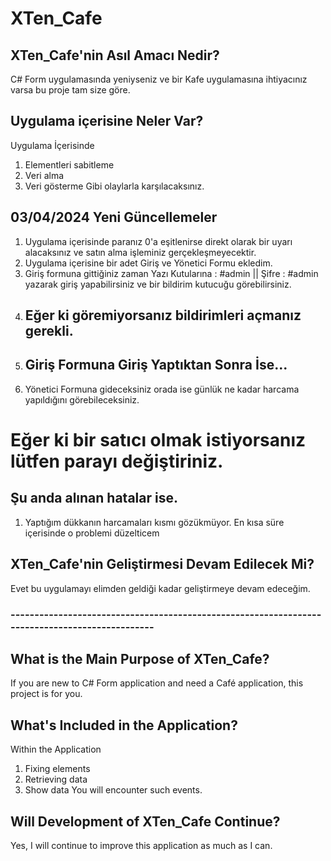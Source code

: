 # XTen_Cafe

## XTen_Cafe'nin Asıl Amacı Nedir?
C# Form uygulamasında yeniyseniz ve bir Kafe uygulamasına ihtiyacınız varsa bu proje tam size göre.

## Uygulama içerisine Neler Var?
Uygulama İçerisinde 
1. Elementleri sabitleme
2. Veri alma
3. Veri gösterme
Gibi olaylarla karşılacaksınız.

## 03/04/2024 Yeni Güncellemeler
1. Uygulama içerisinde paranız 0'a eşitlenirse direkt olarak bir uyarı alacaksınız ve satın alma işleminiz gerçekleşmeyecektir.
2. Uygulama içerisine bir adet Giriş ve Yönetici Formu ekledim.
3. Giriş formuna gittiğiniz zaman Yazı Kutularına : #admin ||  Şifre : #admin yazarak giriş yapabilirsiniz ve bir bildirim kutucuğu görebilirsiniz.
4. ## Eğer ki göremiyorsanız bildirimleri açmanız gerekli.
5. ## Giriş Formuna Giriş Yaptıktan Sonra İse...
6. Yönetici Formuna gideceksiniz orada ise günlük ne kadar harcama yapıldığını görebileceksiniz.

# Eğer ki bir satıcı olmak istiyorsanız lütfen parayı değiştiriniz.

## Şu anda alınan hatalar ise.
1. Yaptığım dükkanın harcamaları kısmı gözükmüyor. En kısa süre içerisinde o problemi düzelticem


## XTen_Cafe'nin Geliştirmesi Devam Edilecek Mi?
Evet bu uygulamayı elimden geldiği kadar geliştirmeye devam edeceğim.

### ----------------------------------------------------------------------------------------------- ###

## What is the Main Purpose of XTen_Cafe?
If you are new to C# Form application and need a Café application, this project is for you.

## What's Included in the Application?
Within the Application
1. Fixing elements
2. Retrieving data
3. Show data
You will encounter such events.

## Will Development of XTen_Cafe Continue?
Yes, I will continue to improve this application as much as I can.
